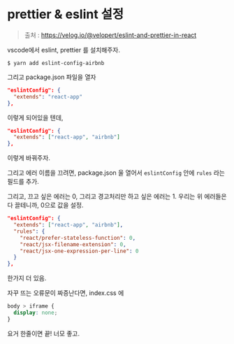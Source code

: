 # prettier & eslint 설정

> 출처 : https://velog.io/@velopert/eslint-and-prettier-in-react

vscode에서 eslint, prettier 를 설치해주자.

```shell
$ yarn add eslint-config-airbnb
```

그리고 package.json 파일을 열자

```json
"eslintConfig": {
  "extends": "react-app"
},
```

이렇게 되어있을 텐데,

```json
"eslintConfig": {
  "extends": ["react-app", "airbnb"]
},
```

이렇게 바꿔주자.

그리고 에러 이름을 끄려면, package.json 울 열어서 `eslintConfig` 안에 `rules` 라는 필드를 추가.

그리고, 끄고 싶은 에러는 0, 그리고 경고처리만 하고 싶은 에러는 1. 우리는 위 에러들은 다 끌테니까, 0으로 값을 설정.

```json
"eslintConfig": {
  "extends": ["react-app", "airbnb"],
  "rules": {
    "react/prefer-stateless-function": 0,
    "react/jsx-filename-extension": 0,
    "react/jsx-one-expression-per-line": 0
  }
},
```



한가지 더 있음.

자꾸 뜨는 오류문이 짜증난다면, index.css 에 

```css
body > iframe {
  display: none;
}
```

요거 한줄이면 끝! 너모 좋고.